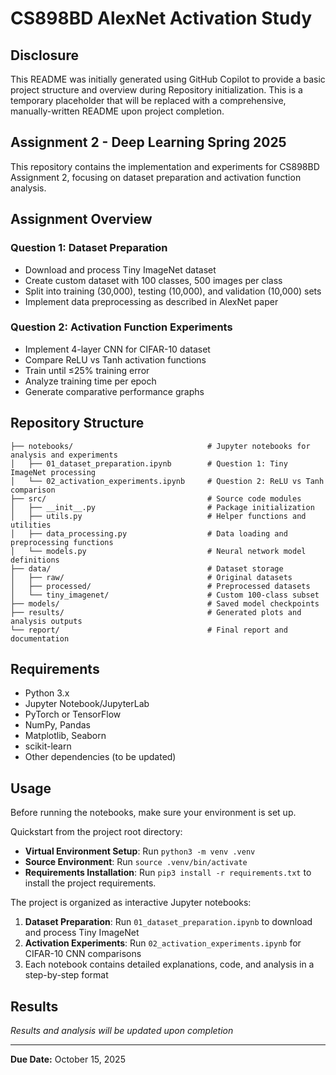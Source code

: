 # CS898BD AlexNet Activation Study

## Disclosure

This README was initially generated using GitHub Copilot to provide a basic project structure and overview during Repository initialization. This is a temporary placeholder that will be replaced with a comprehensive, manually-written README upon project completion.

## Assignment 2 - Deep Learning Spring 2025

This repository contains the implementation and experiments for CS898BD Assignment 2, focusing on dataset preparation and activation function analysis.

## Assignment Overview

### Question 1: Dataset Preparation
- Download and process Tiny ImageNet dataset
- Create custom dataset with 100 classes, 500 images per class
- Split into training (30,000), testing (10,000), and validation (10,000) sets
- Implement data preprocessing as described in AlexNet paper

### Question 2: Activation Function Experiments
- Implement 4-layer CNN for CIFAR-10 dataset
- Compare ReLU vs Tanh activation functions
- Train until ≤25% training error
- Analyze training time per epoch
- Generate comparative performance graphs

## Repository Structure
```
├── notebooks/                              # Jupyter notebooks for analysis and experiments
│   ├── 01_dataset_preparation.ipynb        # Question 1: Tiny ImageNet processing
│   └── 02_activation_experiments.ipynb     # Question 2: ReLU vs Tanh comparison
├── src/                                    # Source code modules
│   ├── __init__.py                         # Package initialization
│   ├── utils.py                            # Helper functions and utilities
│   ├── data_processing.py                  # Data loading and preprocessing functions
│   └── models.py                           # Neural network model definitions
├── data/                                   # Dataset storage
│   ├── raw/                                # Original datasets
│   ├── processed/                          # Preprocessed datasets
│   └── tiny_imagenet/                      # Custom 100-class subset
├── models/                                 # Saved model checkpoints
├── results/                                # Generated plots and analysis outputs
└── report/                                 # Final report and documentation
```

## Requirements
- Python 3.x
- Jupyter Notebook/JupyterLab
- PyTorch or TensorFlow
- NumPy, Pandas
- Matplotlib, Seaborn
- scikit-learn
- Other dependencies (to be updated)

## Usage
Before running the notebooks, make sure your environment is set up.

Quickstart from the project root directory:
- **Virtual Environment Setup**: Run `python3 -m venv .venv`
- **Source Environment**: Run `source .venv/bin/activate`
- **Requirements Installation**: Run `pip3 install -r requirements.txt` to install the project requirements.

The project is organized as interactive Jupyter notebooks:
1. **Dataset Preparation**: Run `01_dataset_preparation.ipynb` to download and process Tiny ImageNet
2. **Activation Experiments**: Run `02_activation_experiments.ipynb` for CIFAR-10 CNN comparisons
3. Each notebook contains detailed explanations, code, and analysis in a step-by-step format

## Results
*Results and analysis will be updated upon completion*

---
**Due Date:** October 15, 2025